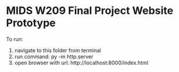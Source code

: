 # MIDS W209 Final Project Website Prototype

To run:

1. navigate to this folder from terminal
2. run command: py -m http.server
3. open browser with url: http://localhost:8000/index.html
